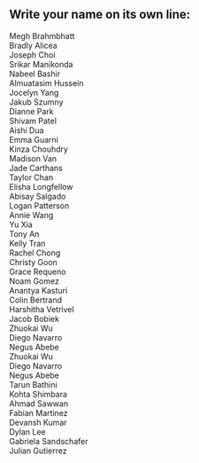 ## Write your name on its own line:   

Megh Brahmbhatt   
Bradly Alicea   
Joseph Choi   
Srikar Manikonda     
Nabeel Bashir    
Almuatasim Hussein     
Jocelyn Yang   
Jakub Szumny   
Dianne Park   
Shivam Patel    
Aishi Dua    
Emma Guarni   
Kinza Chouhdry   
Madison Van   
Jade Carthans   
Taylor Chan   
Elisha Longfellow      
Abisay Salgado    
Logan Patterson   
Annie Wang         
Yu Xia    
Tony An   
Kelly Tran       
Rachel Chong      
Christy Goon      
Grace Requeno     
Noam Gomez   
Anantya Kasturi   
Colin Bertrand    
Harshitha Vetrivel   
Jacob Bobiek   
Zhuokai Wu    
Diego Navarro   
Negus Abebe   
Zhuokai Wu   
Diego Navarro      
Negus Abebe   
Tarun Bathini     
Kohta Shimbara      
Ahmad Sawwan     
Fabian Martinez     
Devansh Kumar     
Dylan Lee     
Gabriela Sandschafer      
Julian Gutierrez   
